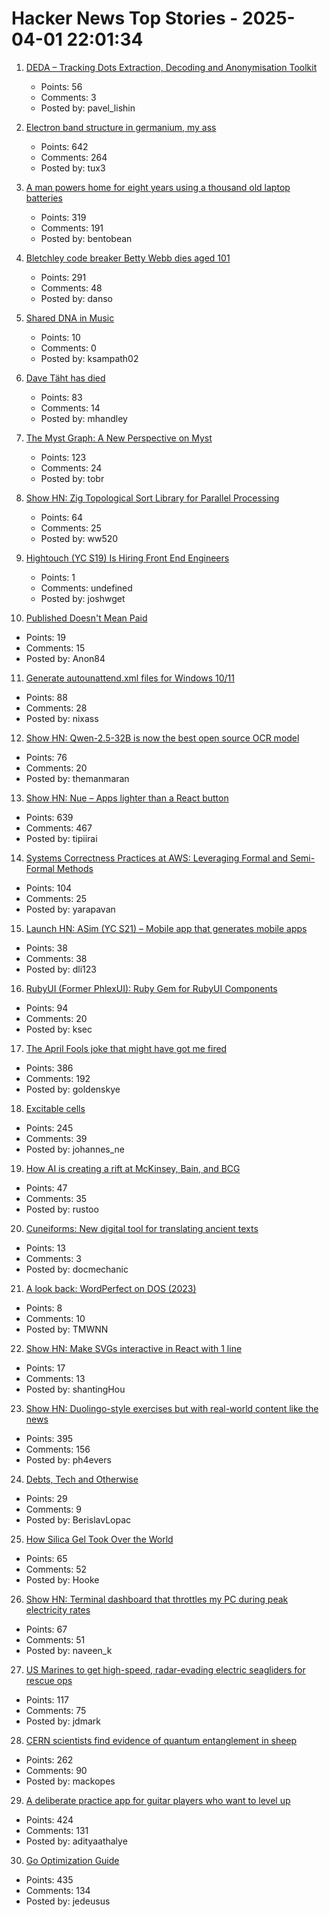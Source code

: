 # Hacker News Top Stories - 2025-04-01 22:01:34

1. [DEDA – Tracking Dots Extraction, Decoding and Anonymisation Toolkit](https://github.com/dfd-tud/deda)
   - Points: 56
   - Comments: 3
   - Posted by: pavel_lishin

2. [Electron band structure in germanium, my ass](https://pages.cs.wisc.edu/~kovar/hall.html)
   - Points: 642
   - Comments: 264
   - Posted by: tux3

3. [A man powers home for eight years using a thousand old laptop batteries](https://techoreon.com/a-man-powers-home-8-years-laptop-batteries/)
   - Points: 319
   - Comments: 191
   - Posted by: bentobean

4. [Bletchley code breaker Betty Webb dies aged 101](https://www.bbc.com/news/articles/c78jd30ywv8o)
   - Points: 291
   - Comments: 48
   - Posted by: danso

5. [Shared DNA in Music](https://pudding.cool/2025/04/music-dna/)
   - Points: 10
   - Comments: 0
   - Posted by: ksampath02

6. [Dave Täht has died](https://libreqos.io/2025/04/01/in-loving-memory-of-dave/)
   - Points: 83
   - Comments: 14
   - Posted by: mhandley

7. [The Myst Graph: A New Perspective on Myst](https://glthr.com/myst-graph-1)
   - Points: 123
   - Comments: 24
   - Posted by: tobr

8. [Show HN: Zig Topological Sort Library for Parallel Processing](https://github.com/williamw520/toposort)
   - Points: 64
   - Comments: 25
   - Posted by: ww520

9. [Hightouch (YC S19) Is Hiring Front End Engineers](https://job-boards.greenhouse.io/hightouch/jobs/5437380004)
   - Points: 1
   - Comments: undefined
   - Posted by: joshwget

10. [Published Doesn't Mean Paid](https://kristie-de-garis.ghost.io/published-doesnt-mean-paid/)
   - Points: 19
   - Comments: 15
   - Posted by: Anon84

11. [Generate autounattend.xml files for Windows 10/11](https://schneegans.de/windows/unattend-generator/)
   - Points: 88
   - Comments: 28
   - Posted by: nixass

12. [Show HN: Qwen-2.5-32B is now the best open source OCR model](https://github.com/getomni-ai/benchmark/blob/main/README.md)
   - Points: 76
   - Comments: 20
   - Posted by: themanmaran

13. [Show HN: Nue – Apps lighter than a React button](https://nuejs.org/blog/large-scale-apps/)
   - Points: 639
   - Comments: 467
   - Posted by: tipiirai

14. [Systems Correctness Practices at AWS: Leveraging Formal and Semi-Formal Methods](https://queue.acm.org/detail.cfm?id=3712057)
   - Points: 104
   - Comments: 25
   - Posted by: yarapavan

15. [Launch HN: ASim (YC S21) – Mobile app that generates mobile apps](undefined)
   - Points: 38
   - Comments: 38
   - Posted by: dli123

16. [RubyUI (Former PhlexUI): Ruby Gem for RubyUI Components](https://github.com/ruby-ui/ruby_ui)
   - Points: 94
   - Comments: 20
   - Posted by: ksec

17. [The April Fools joke that might have got me fired](http://oldvcr.blogspot.com/2025/04/the-april-fools-joke-that-might-have.html)
   - Points: 386
   - Comments: 192
   - Posted by: goldenskye

18. [Excitable cells](https://jenevoldsen.com/posts/excitable-cells/)
   - Points: 245
   - Comments: 39
   - Posted by: johannes_ne

19. [How AI is creating a rift at McKinsey, Bain, and BCG](https://the-ken.com/story/bcg-and-mckinsey-sell-speed-as-ai-shakes-up-consulting-so-why-arent-consultants-buying-it/)
   - Points: 47
   - Comments: 35
   - Posted by: rustoo

20. [Cuneiforms: New digital tool for translating ancient texts](https://www.sciencedaily.com/releases/2025/03/250326123733.htm)
   - Points: 13
   - Comments: 3
   - Posted by: docmechanic

21. [A look back: WordPerfect on DOS (2023)](https://technicallywewrite.com/2023/07/30/wordperfect)
   - Points: 8
   - Comments: 10
   - Posted by: TMWNN

22. [Show HN: Make SVGs interactive in React with 1 line](https://svggles.vercel.app/)
   - Points: 17
   - Comments: 13
   - Posted by: shantingHou

23. [Show HN: Duolingo-style exercises but with real-world content like the news](https://app.fluentsubs.com/exercises/daily)
   - Points: 395
   - Comments: 156
   - Posted by: ph4evers

24. [Debts, Tech and Otherwise](https://blogs.newardassociates.com/blog/2025/debts-tech-and-otherwise.html)
   - Points: 29
   - Comments: 9
   - Posted by: BerislavLopac

25. [How Silica Gel Took Over the World](https://www.scopeofwork.net/silica-gel/)
   - Points: 65
   - Comments: 52
   - Posted by: Hooke

26. [Show HN: Terminal dashboard that throttles my PC during peak electricity rates](https://www.naveen.ing/cli-for-smartplugs/)
   - Points: 67
   - Comments: 51
   - Posted by: naveen_k

27. [US Marines to get high-speed, radar-evading electric seagliders for rescue ops](https://interestingengineering.com/military/us-marines-seagliders-for-rescue-ops)
   - Points: 117
   - Comments: 75
   - Posted by: jdmark

28. [CERN scientists find evidence of quantum entanglement in sheep](https://home.cern/news/news/physics/cern-scientists-find-evidence-quantum-entanglement-sheep)
   - Points: 262
   - Comments: 90
   - Posted by: mackopes

29. [A deliberate practice app for guitar players who want to level up](https://www.captrice.io/)
   - Points: 424
   - Comments: 131
   - Posted by: adityaathalye

30. [Go Optimization Guide](https://goperf.dev/)
   - Points: 435
   - Comments: 134
   - Posted by: jedeusus

